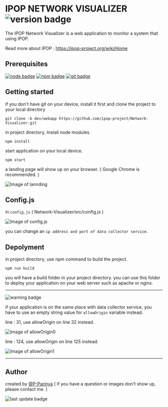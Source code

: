 # **IPOP NETWORK VISUALIZER** ![version badge](https://img.shields.io/badge/version-0.1.0-grey.svg)
The IPOP Network Visualizer is a web application to monitor a system that using IPOP. 

Read more about IPOP : https://ipop-project.org/wiki/Home
 
## **Prerequisites**

[![node badge](https://img.shields.io/badge/node.js-v12.16.3-green.svg)](https://nodejs.org/dist/v12.16.3/)
[![npm badge](https://img.shields.io/badge/npm-6.14.4-green.svg)](https://nodejs.org/dist/v12.16.3/)
[![git badge](https://img.shields.io/badge/git-latest-orange.svg)](https://git-scm.com/downloads)

## **Getting started**

if you don't have git on your device, install it first and clone the project to your local directory
```
git clone -b dev/webapp https://github.com/ipop-project/Network-Visualizer.git
```

in project directory, Install node modules.
```
npm install 
```
start application on your local device.
```
npm start
```
a landing page will show up on your browser. ( Google Chrome is recommended. )

![Image of lannding](https://i.imgur.com/172SIg5.png)

## **Config.js**
in `config.js` ( Network-Visualizer/src/config.js )

![Image of config.js](https://imgur.com/kUmW7sA.png)

you can change an `ip address and port of data collector service`.

## **Depolyment**
in project directory, use npm command to build the project.
```
npm run build
```
you will have a build folder in your project directory. you can use this folder to deploy your application on your web server such as apache or nginx.

---
![warning badge](https://img.shields.io/badge/WARNING-ALERT-red.svg)

if your application is on the same place with data collector service, you have to use an empty string value for `allowOrigin` variable instead.

line : 31, use allowOrigin on line 32 instead.

![Image of allowOrigin0](https://imgur.com/ZLZai6z.png)

line : 124, use allowOrigin on line 125 instead.

![Image of allowOrigin1](https://imgur.com/FddIi4t.png)

---

## **Author**
 created by [@P-Parinya](https://github.com/P-Parinya)
( if you have a question or images don't show up, please contact me. )

![last update badge](https://img.shields.io/badge/updated-07.Jul.2020-blue.svg)

